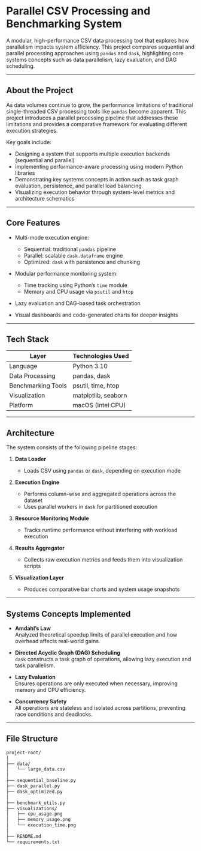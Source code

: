 # Parallel CSV Processing and Benchmarking System

A modular, high-performance CSV data processing tool that explores how parallelism impacts system efficiency. This project compares sequential and parallel processing approaches using `pandas` and `dask`, highlighting core systems concepts such as data parallelism, lazy evaluation, and DAG scheduling.

---

## About the Project

As data volumes continue to grow, the performance limitations of traditional single-threaded CSV processing tools like `pandas` become apparent. This project introduces a parallel processing pipeline that addresses these limitations and provides a comparative framework for evaluating different execution strategies.

Key goals include:

- Designing a system that supports multiple execution backends (sequential and parallel)
- Implementing performance-aware processing using modern Python libraries
- Demonstrating key systems concepts in action such as task graph evaluation, persistence, and parallel load balancing
- Visualizing execution behavior through system-level metrics and architecture schematics

---

## Core Features

- Multi-mode execution engine:
  - Sequential: traditional `pandas` pipeline
  - Parallel: scalable `dask.dataframe` engine
  - Optimized: `dask` with persistence and chunking

- Modular performance monitoring system:
  - Time tracking using Python’s `time` module
  - Memory and CPU usage via `psutil` and `htop`

- Lazy evaluation and DAG-based task orchestration

- Visual dashboards and code-generated charts for deeper insights

---

## Tech Stack

| Layer               | Technologies Used       |
|--------------------|-------------------------|
| Language            | Python 3.10             |
| Data Processing     | pandas, dask            |
| Benchmarking Tools  | psutil, time, htop      |
| Visualization       | matplotlib, seaborn     |
| Platform            | macOS (Intel CPU)       |

---

## Architecture

The system consists of the following pipeline stages:

1. **Data Loader**  
   - Loads CSV using `pandas` or `dask`, depending on execution mode

2. **Execution Engine**  
   - Performs column-wise and aggregated operations across the dataset  
   - Uses parallel workers in `dask` for partitioned execution

3. **Resource Monitoring Module**  
   - Tracks runtime performance without interfering with workload execution

4. **Results Aggregator**  
   - Collects raw execution metrics and feeds them into visualization scripts

5. **Visualization Layer**  
   - Produces comparative bar charts and system usage snapshots

---

## Systems Concepts Implemented

- **Amdahl’s Law**  
  Analyzed theoretical speedup limits of parallel execution and how overhead affects real-world gains.

- **Directed Acyclic Graph (DAG) Scheduling**  
  `dask` constructs a task graph of operations, allowing lazy execution and task parallelism.

- **Lazy Evaluation**  
  Ensures operations are only executed when necessary, improving memory and CPU efficiency.

- **Concurrency Safety**  
  All operations are stateless and isolated across partitions, preventing race conditions and deadlocks.

---

## File Structure

```bash
project-root/
│
├── data/
│   └── large_data.csv
│
├── sequential_baseline.py
├── dask_parallel.py
├── dask_optimized.py
│
├── benchmark_utils.py
├── visualizations/
│   ├── cpu_usage.png
│   ├── memory_usage.png
│   └── execution_time.png
│
├── README.md
└── requirements.txt
